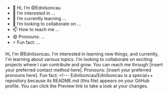 - 👋 Hi, I’m @Ednilsoncau
- 👀 I’m interested in ...
- 🌱 I’m currently learning ...
- 💞️ I’m looking to collaborate on ...
- 📫 How to reach me ...
- 😄 Pronouns: ...
- ⚡ Fun fact: ...

<!---
Ednilsoncau/Ednilsoncau is a ✨ special ✨ repository because its `README.md` (this file) appears on your GitHub profile.
You can click the Preview link to take a look at your changes.
--->
Hi, I'm @Ednilsoncau. I'm interested in learning new things, and currently, I'm learning about various topics. I'm looking to collaborate on exciting projects where I can contribute and grow. You can reach me through [insert your preferred contact method here]. Pronouns: [insert your preferred pronouns here]. Fun fact: <!--- Ednilsoncau/Ednilsoncau is a special++ repository because its README.md (this file) appears on your GitHub profile. You can click the Preview link to take a look at your changes.
